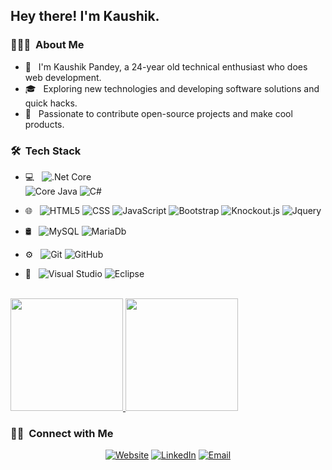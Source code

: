 <h2> Hey there! I'm Kaushik.</h2>

<h3> 👨🏻‍💻 &nbsp;About Me </h3>

- 🤔 &nbsp; I'm Kaushik Pandey, a 24-year old technical enthusiast who does web development.
- 🎓 &nbsp; Exploring new technologies and developing software solutions and quick hacks.
- 💼 &nbsp; Passionate to contribute open-source projects and make cool products.


<h3> 🛠 &nbsp;Tech Stack</h3>

- 💻 &nbsp;
  ![.Net Core](https://img.shields.io/badge/.NET-5C2D91?style=for-the-badge&logo=.net&logoColor=white)  
  ![Core Java](https://img.shields.io/badge/-Java-333333?style=flat&logo=Java&logoColor=007396)
  ![C#](https://img.shields.io/badge/C%23-239120?style=for-the-badge&logo=c-sharp&logoColor=white)
 
- 🌐 &nbsp;
  ![HTML5](https://img.shields.io/badge/-HTML5-333333?style=flat&logo=HTML5)
  ![CSS](https://img.shields.io/badge/-CSS-333333?style=flat&logo=CSS3&logoColor=1572B6)
  ![JavaScript](https://img.shields.io/badge/-JavaScript-333333?style=flat&logo=javascript)
  ![Bootstrap](https://img.shields.io/badge/-Bootstrap-333333?style=flat&logo=bootstrap&logoColor=563D7C)
  ![Knockout.js](https://img.shields.io/v1?message=Knockout.js&color=<COLOR>)
  ![Jquery](https://img.shields.io/badge/jQuery-0769AD?style=for-the-badge&logo=jquery&logoColor=white)
- 🛢 &nbsp;
  ![MySQL](https://img.shields.io/badge/-MySQL-333333?style=flat&logo=mysql)
  ![MariaDb](https://img.shields.io/badge/MariaDB-003545?style=for-the-badge&logo=mariadb&logoColor=white)
- ⚙️ &nbsp;
  ![Git](https://img.shields.io/badge/-Git-333333?style=flat&logo=git)
  ![GitHub](https://img.shields.io/badge/-GitHub-333333?style=flat&logo=github)
 
- 🔧 &nbsp;
  ![Visual Studio](https://img.shields.io/badge/-Visual%20Studio%20Code-333333?style=flat&logo=visual-studio-code&logoColor=007ACC)
  ![Eclipse](https://img.shields.io/badge/-Eclipse-333333?style=flat&logo=eclipse-ide&logoColor=2C2255)


<br/>

<a href="https://github.com/Kaushik1Dev">
  <img height="180em" src="https://github-readme-stats.vercel.app/api?username=Kaushik1Dev&theme=buefy&show_icons=true" />
  <img height="180em" src="https://github-readme-stats.vercel.app/api/top-langs/?username=Kaushik1Dev&theme=buefy&layout=compact" />
</a>

<br/>

<h3> 🤝🏻 &nbsp;Connect with Me </h3>

<p align="center">
<a href="https://kaushik1dev.github.io/Portfolio/"><img alt="Website" src="https://img.shields.io/badge/Website-www.kaushikpandey.com-KP?style=flat-square&logo=google-chrome"></a>
<a href="https://www.linkedin.com/in/kaushikpandey35"><img alt="LinkedIn" src="https://img.shields.io/badge/LinkedIn-Kaushik%20Pandey%20?style=flat-square&logo=linkedin"></a>
<a href="mailto:kaushikpandey35@gmail.com"><img alt="Email" src="https://img.shields.io/badge/Email-kaushikpandey35@gmail.com-KP?style=flat-square&logo=gmail"></a>
</p>
